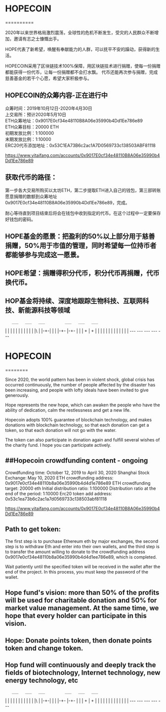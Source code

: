 # HOPECOIN
==========

2020年以来世界格局激烈震荡，全球性的危机不断发生，受灾的人民群众不断增加，邀请有志之士慷慨出手。

HOPE代表了新希望，唤醒有奉献能力的人群，可以抚平不安的躁动，获得新的生活。

HOPECOIN采用了区块链技术100%保障，用区块链技术进行捐赠，使每一份捐赠都能获得一份代币，让每一份捐赠都不会打水飘。
代币还能再次参与捐赠，完成慈善基金的若干个心愿，希望大家积极参与。

HOPECOIN的众筹内容-正在进行中
----------------

众筹时间：2019年10月12日-2020年4月30日  
上交易所：预计2020年5月10日  
ETH众筹地址：0x9017E0cf34e48110B8A06e35990b4Dd1Ee786e89  
ETH众筹目标：20000 ETH  
初期发放比例：1:100000  
末期发放比例：1:10000  
ERC20代币添加地址：0x53C1EA73B6c2ac1A7D0569733c138503ABF81118  

https://www.yitaifang.com/accounts/0x9017E0cf34e48110B8A06e35990b4Dd1Ee786e89

获取代币的路径：
----------------

第一步各大交易所购买以太坊ETH，第二步提取ETH进入自己的钱包，第三部转账愿意捐赠的数额到众筹地址0x9017E0cf34e48110B8A06e35990b4Dd1Ee786e89，完成。

耐心等待直到项目结束后将会在钱包中收到指定的代币。在这个过程中一定要保存好钱包的密码。

HOPE基金的愿景：把盈利的50%以上部分用于慈善捐赠，50%用于市值的管理，同时希望每一位持币者都能够参与完成这一愿景。
----------------
HOPE希望：捐赠得积分代币，积分代币再捐赠，代币换代币。
----------------  
HOP基金将持续、深度地跟踪生物科技、互联网科技、新能源科技等领域
----------------

       ___   ___   ___         ___   ___   ___        
|   | |   | |   | |           |     |   |   |   |\  | 
|-+-| |   | |-+-  |-+-        |     |   |   +   | + | 
|   | |   | |     |           |     |   |   |   |  \| 
       ---         ---         ---   ---   ---        
                                                      
  
# HOPECOIN  
========

Since 2020, the world pattern has been in violent shock, global crisis has occurred continuously, the number of people affected by the disaster has been increasing, and people with lofty ideals have been invited to give generously.

Hope represents the new hope, which can awaken the people who have the ability of dedication, calm the restlessness and get a new life.

Hopecoin adopts 100% guarantee of blockchain technology, and makes donations with blockchain technology, so that each donation can get a token, so that each donation will not go with the water.

The token can also participate in donation again and fulfill several wishes of the charity fund. I hope you can participate actively.

##Hopecoin crowdfunding content - ongoing
----------------

Crowdfunding time: October 12, 2019 to April 30, 2020
Shanghai Stock Exchange: May 10, 2020
ETH crowdfunding address: 0x9017e0cf34e48110b8a06e35990b4d4d1e786e89
ETH crowdfunding target: 20000 eth
Initial distribution ratio: 1:100000
Distribution ratio at the end of the period: 1:10000
Erc20 token add address: 0x53c1ea73b6c2ac1a7d0569733c138503abf81118

https://www.yitaifang.com/accounts/0x9017E0cf34e48110B8A06e35990b4Dd1Ee786e89

Path to get token:
----------------
The first step is to purchase Ethereum eth by major exchanges, the second step is to withdraw Eth and enter into their own wallets, and the third step is to transfer the amount willing to donate to the crowdfunding address 0x9017e0cf34e48110b8a06e35990b4d4d1ee786e89, which is completed.

Wait patiently until the specified token will be received in the wallet after the end of the project. In this process, you must keep the password of the wallet.

Hope fund's vision: more than 50% of the profits will be used for charitable donation and 50% for market value management. At the same time, we hope that every holder can participate in this vision.
----------------

Hope: Donate points token, then donate points token and change token.
----------------
Hop fund will continuously and deeply track the fields of biotechnology, Internet technology, new energy technology, etc
----------------
       ___   ___   ___         ___   ___   ___        
|   | |   | |   | |           |     |   |   |   |\  | 
|-+-| |   | |-+-  |-+-        |     |   |   +   | + | 
|   | |   | |     |           |     |   |   |   |  \| 
       ---         ---         ---   ---   ---        
                                                      
                                                       
                                                        
